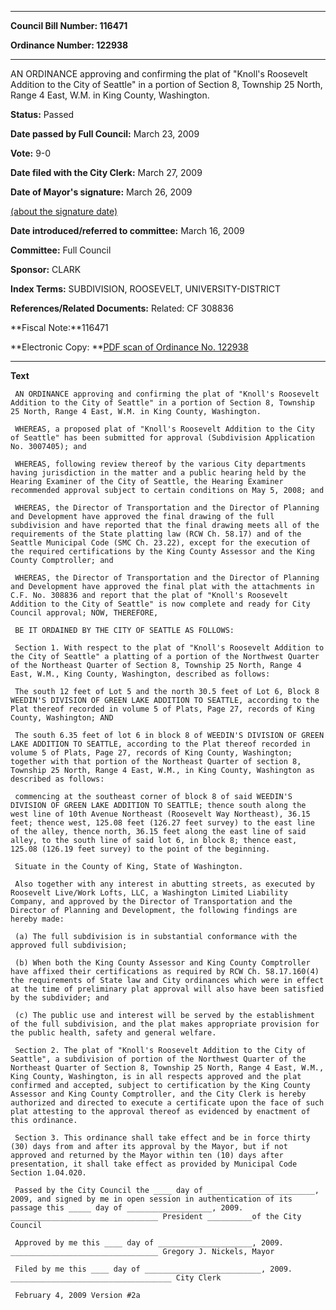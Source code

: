 

********

**Council Bill Number: 116471**
   
**Ordinance Number: 122938**
********

 AN ORDINANCE approving and confirming the plat of "Knoll's Roosevelt Addition to the City of Seattle" in a portion of Section 8, Township 25 North, Range 4 East, W.M. in King County, Washington.

**Status:** Passed
   
**Date passed by Full Council:** March 23, 2009
   
**Vote:** 9-0
   
**Date filed with the City Clerk:** March 27, 2009
   
**Date of Mayor's signature:** March 26, 2009
   
[(about the signature date)](/~public/approvaldate.htm)
   
   
   
**Date introduced/referred to committee:** March 16, 2009
   
**Committee:** Full Council
   
**Sponsor:** CLARK
   
   
**Index Terms:** SUBDIVISION, ROOSEVELT, UNIVERSITY-DISTRICT

**References/Related Documents:** Related: CF 308836

**Fiscal Note:**116471

**Electronic Copy: **[PDF scan of Ordinance No. 122938](/~archives/Ordinances/Ord_122938.pdf)

********

**Text**
   
```
 AN ORDINANCE approving and confirming the plat of "Knoll's Roosevelt Addition to the City of Seattle" in a portion of Section 8, Township 25 North, Range 4 East, W.M. in King County, Washington.

 WHEREAS, a proposed plat of "Knoll's Roosevelt Addition to the City of Seattle" has been submitted for approval (Subdivision Application No. 3007405); and

 WHEREAS, following review thereof by the various City departments having jurisdiction in the matter and a public hearing held by the Hearing Examiner of the City of Seattle, the Hearing Examiner recommended approval subject to certain conditions on May 5, 2008; and

 WHEREAS, the Director of Transportation and the Director of Planning and Development have approved the final drawing of the full subdivision and have reported that the final drawing meets all of the requirements of the State platting law (RCW Ch. 58.17) and of the Seattle Municipal Code (SMC Ch. 23.22), except for the execution of the required certifications by the King County Assessor and the King County Comptroller; and

 WHEREAS, the Director of Transportation and the Director of Planning and Development have approved the final plat with the attachments in C.F. No. 308836 and report that the plat of "Knoll's Roosevelt Addition to the City of Seattle" is now complete and ready for City Council approval; NOW, THEREFORE,

 BE IT ORDAINED BY THE CITY OF SEATTLE AS FOLLOWS:

 Section 1. With respect to the plat of "Knoll's Roosevelt Addition to the City of Seattle" a platting of a portion of the Northwest Quarter of the Northeast Quarter of Section 8, Township 25 North, Range 4 East, W.M., King County, Washington, described as follows:

 The south 12 feet of Lot 5 and the north 30.5 feet of Lot 6, Block 8 WEEDIN'S DIVISION OF GREEN LAKE ADDITION TO SEATTLE, according to the Plat thereof recorded in volume 5 of Plats, Page 27, records of King County, Washington; AND

 The south 6.35 feet of lot 6 in block 8 of WEEDIN'S DIVISION OF GREEN LAKE ADDITION TO SEATTLE, according to the Plat thereof recorded in volume 5 of Plats, Page 27, records of King County, Washington; together with that portion of the Northeast Quarter of section 8, Township 25 North, Range 4 East, W.M., in King County, Washington as described as follows:

 commencing at the southeast corner of block 8 of said WEEDIN'S DIVISION OF GREEN LAKE ADDITION TO SEATTLE; thence south along the west line of 10th Avenue Northeast (Roosevelt Way Northeast), 36.15 feet; thence west, 125.08 feet (126.27 feet survey) to the east line of the alley, thence north, 36.15 feet along the east line of said alley, to the south line of said lot 6, in block 8; thence east, 125.08 (126.19 feet survey) to the point of the beginning.

 Situate in the County of King, State of Washington.

 Also together with any interest in abutting streets, as executed by Roosevelt Live/Work Lofts, LLC, a Washington Limited Liability Company, and approved by the Director of Transportation and the Director of Planning and Development, the following findings are hereby made:

 (a) The full subdivision is in substantial conformance with the approved full subdivision;

 (b) When both the King County Assessor and King County Comptroller have affixed their certifications as required by RCW Ch. 58.17.160(4) the requirements of State law and City ordinances which were in effect at the time of preliminary plat approval will also have been satisfied by the subdivider; and

 (c) The public use and interest will be served by the establishment of the full subdivision, and the plat makes appropriate provision for the public health, safety and general welfare.

 Section 2. The plat of "Knoll's Roosevelt Addition to the City of Seattle", a subdivision of portion of the Northwest Quarter of the Northeast Quarter of Section 8, Township 25 North, Range 4 East, W.M., King County, Washington, is in all respects approved and the plat confirmed and accepted, subject to certification by the King County Assessor and King County Comptroller, and the City Clerk is hereby authorized and directed to execute a certificate upon the face of such plat attesting to the approval thereof as evidenced by enactment of this ordinance.

 Section 3. This ordinance shall take effect and be in force thirty (30) days from and after its approval by the Mayor, but if not approved and returned by the Mayor within ten (10) days after presentation, it shall take effect as provided by Municipal Code Section 1.04.020.

 Passed by the City Council the ____ day of ________________________, 2009, and signed by me in open session in authentication of its passage this _____ day of ___________________, 2009. _________________________________ President __________of the City Council

 Approved by me this ____ day of _____________________, 2009. _________________________________ Gregory J. Nickels, Mayor

 Filed by me this ____ day of __________________________, 2009. ____________________________________ City Clerk

 February 4, 2009 Version #2a

```

